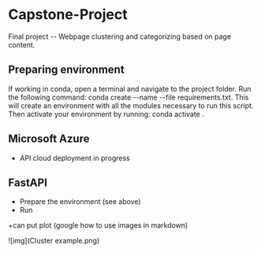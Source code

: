 # Capstone-Project
Final project -- Webpage clustering and categorizing based on page content.

## Preparing environment
If working in conda, open a terminal and navigate to the project folder. Run the following command: conda create --name <your-env-name> --file requirements.txt. This will create an environment with all the modules necessary to run this script. 
Then activate your environment by running: conda activate <your-env-name>.

## Microsoft Azure
+ API cloud deployment in progress

## FastAPI
+ Prepare the environment (see above)
+ Run 

+can put plot (google how to use images in markdown) 

![img](Cluster example.png)